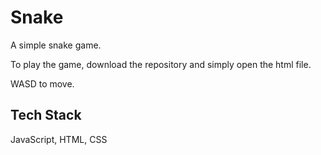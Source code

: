 
# Snake

A simple snake game.

To play the game, download the repository and simply open the html file.

WASD to move.
## Tech Stack

JavaScript, HTML, CSS

